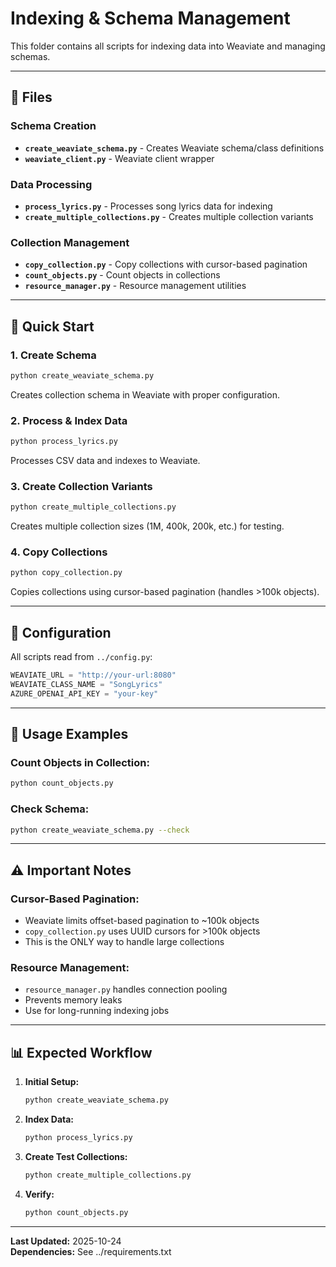# Indexing & Schema Management

This folder contains all scripts for indexing data into Weaviate and managing schemas.

---

## 📂 Files

### Schema Creation
- **`create_weaviate_schema.py`** - Creates Weaviate schema/class definitions
- **`weaviate_client.py`** - Weaviate client wrapper

### Data Processing
- **`process_lyrics.py`** - Processes song lyrics data for indexing
- **`create_multiple_collections.py`** - Creates multiple collection variants

### Collection Management
- **`copy_collection.py`** - Copy collections with cursor-based pagination
- **`count_objects.py`** - Count objects in collections
- **`resource_manager.py`** - Resource management utilities

---

## 🚀 Quick Start

### 1. Create Schema
```bash
python create_weaviate_schema.py
```

Creates collection schema in Weaviate with proper configuration.

### 2. Process & Index Data
```bash
python process_lyrics.py
```

Processes CSV data and indexes to Weaviate.

### 3. Create Collection Variants
```bash
python create_multiple_collections.py
```

Creates multiple collection sizes (1M, 400k, 200k, etc.) for testing.

### 4. Copy Collections
```bash
python copy_collection.py
```

Copies collections using cursor-based pagination (handles >100k objects).

---

## 📝 Configuration

All scripts read from `../config.py`:
```python
WEAVIATE_URL = "http://your-url:8080"
WEAVIATE_CLASS_NAME = "SongLyrics"
AZURE_OPENAI_API_KEY = "your-key"
```

---

## 🔧 Usage Examples

### Count Objects in Collection:
```bash
python count_objects.py
```

### Check Schema:
```bash
python create_weaviate_schema.py --check
```

---

## ⚠️ Important Notes

### Cursor-Based Pagination:
- Weaviate limits offset-based pagination to ~100k objects
- `copy_collection.py` uses UUID cursors for >100k objects
- This is the ONLY way to handle large collections

### Resource Management:
- `resource_manager.py` handles connection pooling
- Prevents memory leaks
- Use for long-running indexing jobs

---

## 📊 Expected Workflow

1. **Initial Setup:**
   ```bash
   python create_weaviate_schema.py
   ```

2. **Index Data:**
   ```bash
   python process_lyrics.py
   ```

3. **Create Test Collections:**
   ```bash
   python create_multiple_collections.py
   ```

4. **Verify:**
   ```bash
   python count_objects.py
   ```

---

**Last Updated:** 2025-10-24  
**Dependencies:** See ../requirements.txt

